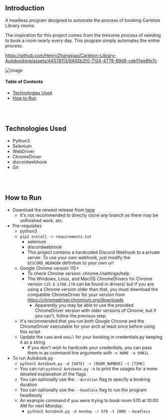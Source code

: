 ## Introduction

A headless program designed to automate the process of booking Carleton Library rooms.

The inspiration for this project comes from the tiresome process of needing to book a room nearly every day. This program simply automates the entire process.


https://github.com/HenryZhangxiao/Carleton-Library-Autobooking/assets/44578113/6492b2f0-7124-4779-89d9-ceb51ee8fe7c

![image](https://github.com/HenryZhangxiao/Carleton-Library-Autobooking/assets/44578113/c8d2dee2-45f9-4389-addb-d882f46eb5b0)

#### Table of Contents
- [Technologies Used ](#technologies)
- [How to Run ](#run)


<br></br>
## Technologies Used <a name="technologies"></a>
- Python3
- Selenium
- WebDriver
- ChromeDriver
- discordwebhook
- Git


<br></br>
## How to Run <a name="run"></a>
- Download the newest release from [here](https://github.com/HenryZhangxiao/Carleton-Library-Autobooking/releases)
  - It's not recommended to directly clone any branch as there may be unfinished work, etc.
- Pre-requisites
  - python3
  - `pip3 install -r requirements.txt`
    - selenium
    - discordwebhook
    - This project contains a hardcoded Discord Webhook to a private server. To use your own webhook, just modify the `DISCORD_WEBHOOK` definition to your own url
  - Google Chrome version 115+
    - To check Chrome version: chrome://settings/help
    - The Windows, Linux, and MacOS ChromeDrivers for Chrome version `115.0.5790.170` can be found in drivers/ but if you are using a Chrome version older than that, you must download the compatible ChromeDriver for your version from https://chromedriver.chromium.org/downloads
      - Apparently you may be able to use the provided ChromeDriver version with older versions of Chrome, but if you can't, follow the previous step
  - It's recommended that you run both Google Chrome and the ChromeDriver executable for your arch at least once before using this script
  - Update the `name` and `email` for your booking in credentials.py keeping it as a string
    - If you don't wish to hardcode your credentials, you can pass them in as command line arguments with `-n NAME -e EMAIL`
- To run Autobook.py
  - `python3 Autobook.py -d [DATE] -r [ROOM_NUMBER] -t [TIME]`
  - You can run `python3 Autobook.py -h` to print the usages for a more detailed explanation of the flags
  - You can optionally use the `--duration` flag to specify a booking duration
  - You can optionally use the `--headless` flag to run the program headlessly
  - An example command if you were trying to book room 570 at 10:00 AM for next Monday:
      - `python3 Autobook.py -d monday -r 570 -t 1000 --headless`
